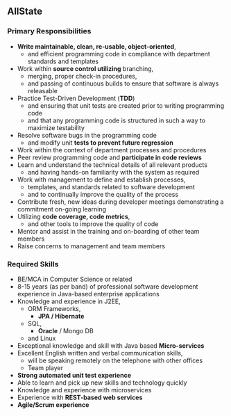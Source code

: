 ## AllState 
### Primary Responsibilities
- **Write maintainable, clean, re-usable, object-oriented**, 
    - and efficient programming code in compliance with department standards and templates
- Work within **source control utilizing** branching, 
    - merging, proper check-in procedures, 
    - and passing of continuous builds to ensure that software is always releasable
- Practice Test-Driven Development (**TDD**) 
    - and ensuring that unit tests are created prior to writing programming code 
    - and that any programming code is structured in such a way to maximize testability
- Resolve software bugs in the programming code 
    - and modify unit **tests to prevent future regression**
- Work within the context of department processes and procedures
- Peer review programming code and **participate in code reviews**
- Learn and understand the technical details of all relevant products 
    - and having hands-on familiarity with the system as required
- Work with management to define and establish processes, 
    - templates, and standards related to software development 
    - and to continually improve the quality of the process
- Contribute fresh, new ideas during developer meetings demonstrating a commitment on-going learning
- Utilizing **code coverage, code metrics**, 
    - and other tools to improve the quality of code
- Mentor and assist in the training and on-boarding of other team members
- Raise concerns to management and team members
### Required Skills
- BE/MCA in Computer Science or related
- 8-15 years (as per band) of professional software development experience in Java-based enterprise applications
- Knowledge and experience in J2EE, 
    - ORM Frameworks,
        - **JPA / Hibernate**   
    - SQL, 
        - **Oracle** / Mongo DB  
    - and Linux
- Exceptional knowledge and skill with Java based **Micro-services**
- Excellent English written and verbal communication skills, 
    - will be speaking remotely on the telephone with other offices
    - Team player
- **Strong automated unit test experience**
- Able to learn and pick up new skills and technology quickly
- Knowledge and experience with microservices
- Experience with **REST-based web services**
- **Agile/Scrum experience**

